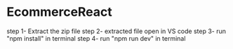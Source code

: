 # EcommerceReact     
step 1- Extract the zip file
step 2- extracted file open in VS code 
step 3- run "npm install" in terminal
step 4- run "npm run dev" in terminal
